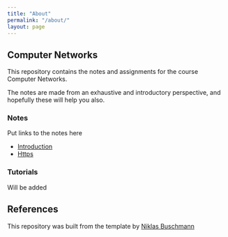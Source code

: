 ```yaml
---
title: "About"
permalink: "/about/"
layout: page
---
```


## Computer Networks

This repository contains the notes and assignments for the course Computer Networks.

The notes are made from an exhaustive and introductory perspective, and hopefully these will help you also.

### Notes
Put links to the notes here

- [Introduction](./_posts/2025-01-20-notes_1.md)
- [Https](./_posts/2025-01-22-notes_2.md)


### Tutorials

Will be added


## References

This repository was built from the template by [Niklas Buschmann](https://github.com/niklasbuschmann/contrast)